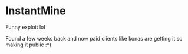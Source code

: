# InstantMine
Funny exploit lol

Found a few weeks back and now paid clients like konas are getting it so making it public
:^)
